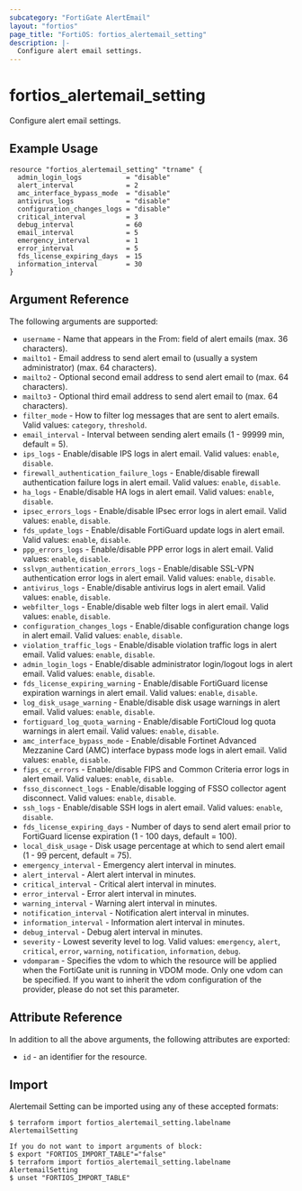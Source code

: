```yaml
---
subcategory: "FortiGate AlertEmail"
layout: "fortios"
page_title: "FortiOS: fortios_alertemail_setting"
description: |-
  Configure alert email settings.
---
```


# fortios_alertemail_setting
Configure alert email settings.

## Example Usage

```hcl
resource "fortios_alertemail_setting" "trname" {
  admin_login_logs           = "disable"
  alert_interval             = 2
  amc_interface_bypass_mode  = "disable"
  antivirus_logs             = "disable"
  configuration_changes_logs = "disable"
  critical_interval          = 3
  debug_interval             = 60
  email_interval             = 5
  emergency_interval         = 1
  error_interval             = 5
  fds_license_expiring_days  = 15
  information_interval       = 30
}
```

## Argument Reference

The following arguments are supported:

* `username` - Name that appears in the From: field of alert emails (max. 36 characters).
* `mailto1` - Email address to send alert email to (usually a system administrator) (max. 64 characters).
* `mailto2` - Optional second email address to send alert email to (max. 64 characters).
* `mailto3` - Optional third email address to send alert email to (max. 64 characters).
* `filter_mode` - How to filter log messages that are sent to alert emails. Valid values: `category`, `threshold`.
* `email_interval` - Interval between sending alert emails (1 - 99999 min, default = 5).
* `ips_logs` - Enable/disable IPS logs in alert email. Valid values: `enable`, `disable`.
* `firewall_authentication_failure_logs` - Enable/disable firewall authentication failure logs in alert email. Valid values: `enable`, `disable`.
* `ha_logs` - Enable/disable HA logs in alert email. Valid values: `enable`, `disable`.
* `ipsec_errors_logs` - Enable/disable IPsec error logs in alert email. Valid values: `enable`, `disable`.
* `fds_update_logs` - Enable/disable FortiGuard update logs in alert email. Valid values: `enable`, `disable`.
* `ppp_errors_logs` - Enable/disable PPP error logs in alert email. Valid values: `enable`, `disable`.
* `sslvpn_authentication_errors_logs` - Enable/disable SSL-VPN authentication error logs in alert email. Valid values: `enable`, `disable`.
* `antivirus_logs` - Enable/disable antivirus logs in alert email. Valid values: `enable`, `disable`.
* `webfilter_logs` - Enable/disable web filter logs in alert email. Valid values: `enable`, `disable`.
* `configuration_changes_logs` - Enable/disable configuration change logs in alert email. Valid values: `enable`, `disable`.
* `violation_traffic_logs` - Enable/disable violation traffic logs in alert email. Valid values: `enable`, `disable`.
* `admin_login_logs` - Enable/disable administrator login/logout logs in alert email. Valid values: `enable`, `disable`.
* `fds_license_expiring_warning` - Enable/disable FortiGuard license expiration warnings in alert email. Valid values: `enable`, `disable`.
* `log_disk_usage_warning` - Enable/disable disk usage warnings in alert email. Valid values: `enable`, `disable`.
* `fortiguard_log_quota_warning` - Enable/disable FortiCloud log quota warnings in alert email. Valid values: `enable`, `disable`.
* `amc_interface_bypass_mode` - Enable/disable Fortinet Advanced Mezzanine Card (AMC) interface bypass mode logs in alert email. Valid values: `enable`, `disable`.
* `fips_cc_errors` - Enable/disable FIPS and Common Criteria error logs in alert email. Valid values: `enable`, `disable`.
* `fsso_disconnect_logs` - Enable/disable logging of FSSO collector agent disconnect. Valid values: `enable`, `disable`.
* `ssh_logs` - Enable/disable SSH logs in alert email. Valid values: `enable`, `disable`.
* `fds_license_expiring_days` - Number of days to send alert email prior to FortiGuard license expiration (1 - 100 days, default = 100).
* `local_disk_usage` - Disk usage percentage at which to send alert email (1 - 99 percent, default = 75).
* `emergency_interval` - Emergency alert interval in minutes.
* `alert_interval` - Alert alert interval in minutes.
* `critical_interval` - Critical alert interval in minutes.
* `error_interval` - Error alert interval in minutes.
* `warning_interval` - Warning alert interval in minutes.
* `notification_interval` - Notification alert interval in minutes.
* `information_interval` - Information alert interval in minutes.
* `debug_interval` - Debug alert interval in minutes.
* `severity` - Lowest severity level to log. Valid values: `emergency`, `alert`, `critical`, `error`, `warning`, `notification`, `information`, `debug`.
* `vdomparam` - Specifies the vdom to which the resource will be applied when the FortiGate unit is running in VDOM mode. Only one vdom can be specified. If you want to inherit the vdom configuration of the provider, please do not set this parameter.


## Attribute Reference

In addition to all the above arguments, the following attributes are exported:
* `id` - an identifier for the resource.

## Import

Alertemail Setting can be imported using any of these accepted formats:
```
$ terraform import fortios_alertemail_setting.labelname AlertemailSetting

If you do not want to import arguments of block:
$ export "FORTIOS_IMPORT_TABLE"="false"
$ terraform import fortios_alertemail_setting.labelname AlertemailSetting
$ unset "FORTIOS_IMPORT_TABLE"
```
